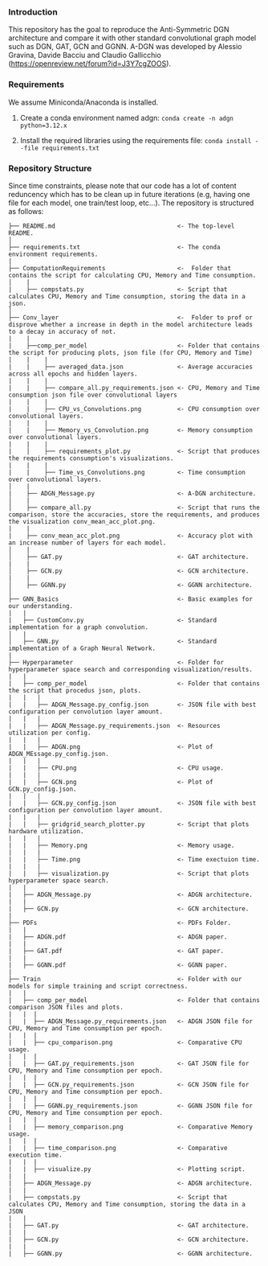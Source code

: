 ### Introduction
This repository has the goal to reproduce the Anti-Symmetric DGN architecture and compare it with other standard convolutional graph model such as DGN, GAT, GCN and GGNN. A-DGN was developed by Alessio Gravina, Davide Bacciu and Claudio Gallicchio (https://openreview.net/forum?id=J3Y7cgZOOS).

### Requirements
We assume Miniconda/Anaconda is installed. 

1. Create a conda environment named adgn:
    `conda create -n adgn python=3.12.x`

2. Install the required libraries using the requirements file:
    `conda install --file requirements.txt`

### Repository Structure
Since time constraints, please note that our code has a lot of content reduncency which has to be clean up in future iterations (e.g, having one file for each model, one train/test loop, etc...).
The repository is structured as follows:

    ├── README.md                                  <- The top-level README.
    │
    ├── requirements.txt                           <- The conda environment requirements.
    |
    ├── ComputationRequirements                    <-  Folder that contains the script for calculating CPU, Memory and Time consumption.
    │    |
    |    ├── compstats.py                          <- Script that calculates CPU, Memory and Time consumption, storing the data in a json.
    │
    ├── Conv_layer                                 <-  Folder to prof or disprove whether a increase in depth in the model architecture leads to a decay in accuracy of not.
    |    |
    |    ├──comp_per_model                         <- Folder that contains the script for producing plots, json file (for CPU, Memory and Time)
    |    |    |
    |    |    ├── averaged_data.json               <- Average accuracies across all epochs and hidden layers.
    |    |    |
    |    |    ├── compare_all.py_requirements.json <- CPU, Memory and Time consumption json file over convolutional layers
    |    |    |
    |    |    ├── CPU_vs_Convolutions.png          <- CPU consumption over convolutional layers.
    |    |    |
    |    |    ├── Memory_vs_Convolution.png        <- Memory consumption over convolutional layers.
    |    |    |
    |    │    ├── requirements_plot.py             <- Script that produces the requirements consumption's visualizations.
    |    |    |
    |    |    ├── Time_vs_Convolutions.png         <- Time consumption over convolutional layers.
    │    |
    |    ├── ADGN_Message.py                       <- A-DGN architecture.
    │    |
    │    ├── compare_all.py                        <- Script that runs the comparison, store the accuracies, store the requirements, and produces the visualization conv_mean_acc_plot.png.
    |    |
    |    ├── conv_mean_acc_plot.png                <- Accuracy plot with an increase number of layers for each model.
    │    |
    │    ├── GAT.py                                <- GAT architecture.
    |    |
    │    ├── GCN.py                                <- GCN architecture.
    |    |
    │    ├── GGNN.py                               <- GGNN architecture.
    │
    ├── GNN_Basics                                 <- Basic examples for our understanding.
    |   |
    |   ├── CustomConv.py                          <- Standard implementation for a graph convolution.
    │   |
    │   ├── GNN.py                                 <- Standard implementation of a Graph Neural Network.
    |   
    ├── Hyperparameter                             <- Folder for hyperparameter space search and corresponding visualization/results.
    |   |
    |   ├── comp_per_model                         <- Folder that contains the script that procedus json, plots.
    |   |   |
    |   |   ├── ADGN_Message.py_config.json        <- JSON file with best configuration per convolution layer amount.
    |   |   |
    |   |   ├── ADGN_Message.py_requirements.json  <- Resources utilization per config.
    |   |   |
    |   |   ├── ADGN.png                           <- Plot of ADGN_MEssage.py_config.json.
    |   |   |
    |   |   ├── CPU.png                            <- CPU usage.
    |   |   |
    |   |   ├── GCN.png                            <- Plot of GCN.py_config.json.
    |   |   |
    |   |   ├── GCN.py_config.json                 <- JSON file with best configuration per convolution layer amount.
    |   |   |
    |   |   ├── gridgrid_search_plotter.py         <- Script that plots hardware utilization.
    |   |   |
    |   |   ├── Memory.png                         <- Memory usage.
    |   |   |
    |   |   ├── Time.png                           <- Time exectuion time.
    |   |   |
    |   |   ├── visualization.py                   <- Script that plots hyperparameter space search.
    |   |   
    |   ├── ADGN_Message.py                        <- ADGN architecture.
    |   |
    |   ├── GCN.py                                 <- GCN architecture.
    |
    ├── PDFs                                       <- PDFs Folder.
    |   |
    |   ├── ADGN.pdf                               <- ADGN paper.
    |   |
    |   ├── GAT.pdf                                <- GAT paper.
    |   |
    |   ├── GGNN.pdf                               <- GGNN paper.
    |
    ├── Train                                      <- Folder with our models for simple training and script correctness.
    |   |
    |   ├── comp_per_model                         <- Folder that contains comparison JSON files and plots.
    |   |  |
    |   |  ├── ADGN_Message.py_requirements.json   <- ADGN JSON file for CPU, Memory and Time consumption per epoch.
    |   |  |
    |   |  ├── cpu_comparison.png                  <- Comparative CPU usage.
    |   |  |
    |   |  ├── GAT.py_requirements.json            <- GAT JSON file for CPU, Memory and Time consumption per epoch.
    |   |  |
    |   |  ├── GCN.py_requirements.json            <- GCN JSON file for CPU, Memory and Time consumption per epoch.
    |   |  |
    |   |  ├── GGNN.py_requirements.json           <- GGNN JSON file for CPU, Memory and Time consumption per epoch.
    |   |  |
    |   |  ├── memory_comparison.png               <- Comparative Memory usage.
    |   |  |
    |   |  ├── time_comparison.png                 <- Comparative execution time.
    |   |  |
    |   |  ├── visualize.py                        <- Plotting script.
    |   |
    |   ├── ADGN_Message.py                        <- ADGN architecture.
    |   |
    |   ├── compstats.py                           <- Script that calculates CPU, Memory and Time consumption, storing the data in a JSON
    |   |
    |   ├── GAT.py                                 <- GAT architecture.
    |   |
    |   ├── GCN.py                                 <- GCN architecture.
    |   |
    |   ├── GGNN.py                                <- GGNN architecture.